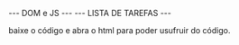 ﻿--- DOM e JS ---
--- LISTA DE TAREFAS ---

baixe o código e abra o html para poder usufruir do código.